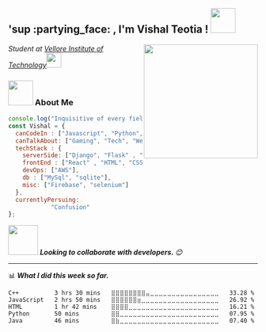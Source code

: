 <h2>	'sup :partying_face: , I'm Vishal Teotia ! <img src="https://cdn.iconscout.com/icon/premium/png-64-thumb/punjabi-man-dancing-2179787-1858756.png" width="50"></h2>
<img align='right' src="https://i.ibb.co/QFVPgm0/output-onlinegiftools.gif" width="230">
<p><em>Student at <a href="https://chennai.vit.ac.in/">Vellore Institute of Technology</a><img src="https://cdni.iconscout.com/illustration/premium/thumb/man-listening-music-2948564-2447331.png" width="30"> 
</em></p>

### <img src="https://cdni.iconscout.com/illustration/premium/thumb/rajput-man-is-showing-swag-2660609-2231732.png" width="50"> About Me 

```javascript
console.log("Inquisitive of every field")
const Vishal = {
  canCodeIn : ["Javascript", "Python", "C++", "C"],
  canTalkAbout: ["Gaming", "Tech", "Web Dev", "Solid Modeling"],
  techStack : {
    serverSide: ["Django", "Flask" , "Redux", "ExpressJS", "NodeJS"],
    frontEnd : ["React" , "HTML", "CSS"],
    devOps: ["AWS"],
    db : ["MySql", "sqlite"],
    misc: ["Firebase", "selenium"]
  },
  currentlyPersuing:
            "Confusion"
};
```

<img src="https://cdn3d.iconscout.com/3d/premium/thumb/business-deal-3597247-3010227.png" width="60"> <em><b>Looking to collaborate with developers. </b> 😊</em>

---

📊 <em><b>What I did this week so far. </b></em>

<!--START_SECTION:waka-->
```text
C++          3 hrs 30 mins   ⣿⣿⣿⣿⣿⣿⣿⣿⣤⣀⣀⣀⣀⣀⣀⣀⣀⣀⣀⣀⣀⣀⣀⣀⣀   33.28 % 
JavaScript   2 hrs 50 mins   ⣿⣿⣿⣿⣿⣿⣶⣀⣀⣀⣀⣀⣀⣀⣀⣀⣀⣀⣀⣀⣀⣀⣀⣀⣀   26.92 % 
HTML         1 hr 42 mins    ⣿⣿⣿⣿⣀⣀⣀⣀⣀⣀⣀⣀⣀⣀⣀⣀⣀⣀⣀⣀⣀⣀⣀⣀⣀   16.21 % 
Python       50 mins         ⣿⣿⣀⣀⣀⣀⣀⣀⣀⣀⣀⣀⣀⣀⣀⣀⣀⣀⣀⣀⣀⣀⣀⣀⣀   07.95 % 
Java         46 mins         ⣿⣷⣀⣀⣀⣀⣀⣀⣀⣀⣀⣀⣀⣀⣀⣀⣀⣀⣀⣀⣀⣀⣀⣀⣀   07.40 % 
```
<!--END_SECTION:waka-->

